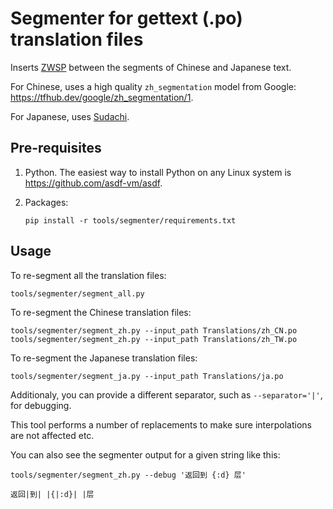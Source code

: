 # Segmenter for gettext (.po) translation files

Inserts [ZWSP] between the segments of Chinese and Japanese text.

For Chinese, uses a high quality `zh_segmentation` model from Google: <https://tfhub.dev/google/zh_segmentation/1>.

For Japanese, uses [Sudachi](https://github.com/WorksApplications/sudachi.rs).

## Pre-requisites

1. Python. The easiest way to install Python on any Linux system is <https://github.com/asdf-vm/asdf>.

2. Packages:

   ```shell
   pip install -r tools/segmenter/requirements.txt
   ```

## Usage

To re-segment all the translation files:

```shell
tools/segmenter/segment_all.py
```

To re-segment the Chinese translation files:

```shell
tools/segmenter/segment_zh.py --input_path Translations/zh_CN.po
tools/segmenter/segment_zh.py --input_path Translations/zh_TW.po
```

To re-segment the Japanese translation files:

```shell
tools/segmenter/segment_ja.py --input_path Translations/ja.po
```

Additionaly, you can provide a different separator, such as `--separator='|'`, for debugging.

This tool performs a number of replacements to make sure interpolations are not affected etc.

You can also see the segmenter output for a given string like this:

```console
tools/segmenter/segment_zh.py --debug '返回到 {:d} 层'
```
```
返回|到| |{|:d}| |层
```

[ZWSP]: https://en.wikipedia.org/wiki/Zero-width_space
